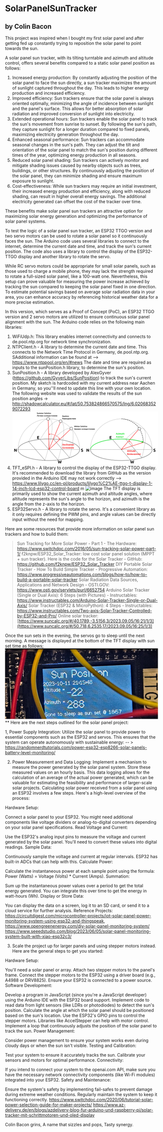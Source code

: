 # SolarPanelSunTracker 
## by Colin Bacon
This project was inspired when I bought my first solar panel and after getting fed up constantly trying to reposition the solar panel to point towards the sun.

A solar panel sun tracker, with its tilting turntable and azimuth and altitude control, offers several benefits compared to a static solar panel position as follows:

1. Increased energy production: By constantly adjusting the position of the solar panel to face the sun directly, a sun tracker maximizes the amount of sunlight captured throughout the day. This leads to higher energy production and increased efficiency.
2. Improved efficiency: Sun trackers ensure that the solar panel is always oriented optimally, minimizing the angle of incidence between sunlight and the panel's surface. This allows for better absorption of solar radiation and improved conversion of sunlight into electricity.
3. Extended operational hours: Sun trackers enable the solar panel to track the sun's movement from sunrise to sunset. By following the sun's path, they capture sunlight for a longer duration compared to fixed panels, maximizing electricity generation throughout the day.
4. Enhanced seasonal performance: Sun trackers can accommodate seasonal changes in the sun's path. They can adjust the tilt and orientation of the solar panel to match the sun's position during different times of the year, optimizing energy production in all seasons.
5. Reduced solar panel shading: Sun trackers can actively monitor and mitigate shading issues caused by nearby objects such as trees, buildings, or other structures. By continuously adjusting the position of the solar panel, they can minimize shading and ensure maximum exposure to sunlight.
6. Cost-effectiveness: While sun trackers may require an initial investment, their increased energy production and efficiency, along with reduced shading, can result in higher overall energy savings. The additional electricity generated can offset the cost of the tracker over time.

These benefits make solar panel sun trackers an attractive option for maximizing solar energy generation and optimizing the performance of solar panel systems.


To test the logic of a solar panel sun tracker, an ESP32 TTGO version and two servo motors can be used to rotate a solar panel so it continuously faces the sun. The Arduino code uses several libraries to connect to the internet, determine the current date and time, and track the sun's current position. The code also uses a library to control the display of the ESP32-TTGO display and another library to rotate the servo.

While RC servo motors could be appropriate for small solar panels, such as those used to charge a mobile phone, they may lack the strength required to rotate a full-sized solar panel, like a 100-watt one. Nevertheless, this setup can prove valuable for measuring the power increase achieved by tracking the sun compared to keeping the solar panel fixed in one direction. To estimate potential savings based on average solar radiation data in your area, you can enhance accuracy by referencing historical weather data for a more precise estimation.

In this version, which serves as a Proof of Concept (PoC), an ESP32 TTGO version and 2 servo motors are utilized to ensure continuous solar panel alignment with the sun. The Arduino code relies on the following main libraries:
1. WiFiUdp.h: This library enables internet connectivity and connects to de.pool.ntp.org for network time synchronization.
2. NTPClient.h - A library to determine the current date and time. This connects to the Network Time Protocol in Germany, de.pool.ntp.org. SAdditional information can be found at --> https://www.ntppool.org/en/#news  The date and time are required as inputs to the sunPosition.h library, to determine the sun's position. 
3. SunPosition.h - A library developed by AlexGyver (https://github.com/GyverLibs/SunPosition) to track the sun's current position. My sketch is hardcoded with my current address near Aachen in Germany, so you''ll nned to update this line with your own location. The following website was used to validate the results of the sun position angles -> http://shadowcalculator.eu/#/lat/50.753824866570575/lng/6.020683529072293
![Solar Tracker ](https://github.com/GyverLibs/SunPosition/blob/main/doc/angles.png)
4. TFT_eSPI.h - A library to control the display of the ESP32-TTGO display. It's recommended to download the library from GitHub as the version provided in the Arduino IDE may not work correctly --> https://www.lilygo.cc/en-pl/products/lilygo%C2%AE-ttgo-t-display-1-14-inch-lcd-esp32-control-board m ![image](https://github.com/thebacons/SolarPanelSunTracker/assets/77930793/a84007d6-6866-4f6d-b1e5-2f3624c783e1) The TFT display is primarily used to show the current azimuth and altitude angles, where altitude represents the sun's angle to the horizon, and azimuth is the angle from the z-axis to the horizon.
5. ESP32Servo.h - A library to rotate the servo. It's a convenient library as it only requires defining the PWM pins, and angle values can be directly input without the need for mapping.

Here are some resources that provide more information on solar panel sun trackers and how to build them:

>Sun Tracking for More Solar Power - Part 1 - The Hardware: https://www.switchdoc.com/2016/05/sun-tracking-solar-power-part-1/
>f2knpw/ESP32_Solar_Tracker: low cost solar panel solution (MPPT + sun tracker). Here is the code for the Solar Tracker - GitHub: https://github.com/f2knpw/ESP32_Solar_Tracker
>DIY Portable Solar Tracker - How To Build Simple Tracker - Progressive Automation: https://www.progressiveautomations.com/blogs/how-to/how-to-build-a-portable-solar-tracker
>Solar Radiation Data Sources, Applications and Network Design - OSTI.GOV: https://www.osti.gov/servlets/purl/6652754
>Arduino Solar Tracker (Single or Dual Axis): 6 Steps (with Pictures) - Instructables: https://www.instructables.com/Arduino-Solar-Tracker-Single-or-Dual-Axis/
>Solar Tracker (ESP32 & MicroPython): 4 Steps - Instructables: https://www.instructables.com/Two-axis-Solar-Tracker-Controlled-by-ESP32-and-Pro/
>Online solar tracker:  [https://www.suncalc.org/#/40.1789,-3.5156,3/2023.09.05/16:21/1/3](https://www.suncalc.org/#/50.718,6.2535,17/2023.09.05/16:25/1/3)

Once the sun sets in the evening, the servos go to sleep until the next morning. A message is displayed at the bottom of the TFT display with sun set time as follows;   ![TFT Display](https://github.com/thebacons/SolarPanelSunTracker/blob/main/ESP32_TTGO_CurrentTime_SunPosition_ESPServo_V4/TFT%20Display_1.png)
** Here are the next steps outlined for the solar panel project:

1, Power Supply Integration: Utilize the solar panel to provide power to essential components such as the ESP32 and servos. This ensures that the system can operate autonomously with sustainable energy: -- > https://randomnerdtutorials.com/power-esp32-esp8266-solar-panels-battery-level-monitoring/

2. Power Measurement and Data Logging: Implement a mechanism to measure the power generated by the solar panel system. Store these measured values on an hourly basis. This data logging allows for the calculation of an average of the actual power generated, which can be valuable for estimating the feasibility and performance of larger-scale solar projects. Calculating solar power received from a solar panel using an ESP32 involves a few steps. Here's a high-level overview of the process:

Hardware Setup:

Connect a solar panel to your ESP32. You might need additional components like voltage dividers or analog-to-digital converters depending on your solar panel specifications.
Read Voltage and Current:

Use the ESP32's analog input pins to measure the voltage and current generated by the solar panel. You'll need to convert these values into digital readings.
Sample Data:

Continuously sample the voltage and current at regular intervals. ESP32 has built-in ADCs that can help with this.
Calculate Power:

Calculate the instantaneous power at each sample point using the formula: Power (Watts) = Voltage (Volts) * Current (Amps).
Summation:

Sum up the instantaneous power values over a period to get the total energy generated. You can integrate this over time to get the energy in watt-hours (Wh).
Display or Store Data:

You can display the data on a screen, log it to an SD card, or send it to a cloud service for further analysis.
Reference Projects: 
https://circuitdigest.com/microcontroller-projects/iot-solar-panel-power-monitoring-system-using-esp32-and-thingspeak, 
https://www.opengreenenergy.com/diy-solar-panel-monitoring-system/
https://www.seeedstudio.com/blog/2023/06/05/solar-panel-monitoring-system-built-with-xiao-esp32c3/

3. Scale the project up for larger panels and using stepper motors instead. Here are the general steps to get you started:

Hardware Setup:

You'll need a solar panel or array.
Attach two stepper motors to the panel's frame.
Connect the stepper motors to the ESP32 using a driver board (e.g., A4988 or DRV8825).
Ensure your ESP32 is connected to a power source.
Software Development:

Develop a program in JavaScript (since you're a JavaScript developer) using the Arduino IDE with the ESP32 board support.
Implement code to read data from light sensors (like LDRs or photodiodes) to detect the sun's position.
Calculate the angle at which the solar panel should be positioned based on the sun's location.
Use the ESP32's GPIO pins to control the stepper motors. Libraries like AccelStepper can help with motor control.
Implement a loop that continuously adjusts the position of the solar panel to track the sun.
Power Management:

Consider power management to ensure your system works even during cloudy days or when the sun isn't visible.
Testing and Calibration:

Test your system to ensure it accurately tracks the sun.
Calibrate your sensors and motors for optimal performance.
Connectivity:

If you intend to connect your system to the openai.com API, make sure you have the necessary network connectivity components (like Wi-Fi modules) integrated into your ESP32.
Safety and Maintenance:

Ensure the system's safety by implementing fail-safes to prevent damage during extreme weather conditions.
Regularly maintain the system to keep it functioning correctly.
https://www.switchdoc.com/2020/06/tutorial-solar-power-selection-guide-for-maker-projects/
https://www.az-delivery.de/en/blogs/azdelivery-blog-fur-arduino-und-raspberry-pi/solar-tracker-mit-schrittmotoren-und-oled-display   


Colin Bacon grins,
A name that sizzles and pops,
Tasty synergy.
